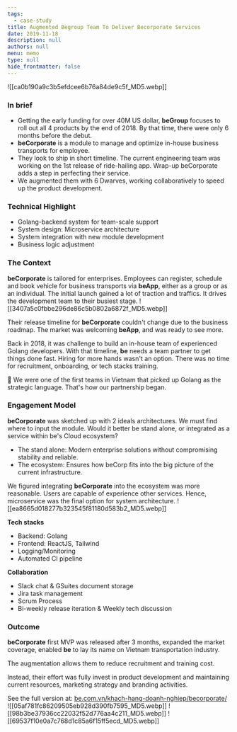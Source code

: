 ```yaml
---
tags: 
  - case-study
title: Augmented Begroup Team To Deliver Becorporate Services
date: 2019-11-18
description: null
authors: null
menu: memo
type: null
hide_frontmatter: false
---
```

![[ca0b190a9c3b5efdcee6b76a84de9c5f_MD5.webp]]
### In brief
* Getting the early funding for over 40M US dollar, **beGroup** focuses to roll out all 4 products by the end of 2018. By that time, there were only 6 months before the debut.
* **beCorporate** is a module to manage and optimize in-house business transports for employee. 
* They look to ship in short timeline. The current engineering team was working on the 1st release of ride-hailing app. Wrap-up beCorporate adds a step in perfecting their service.
* We augmented them with 6 Dwarves, working collaboratively to speed up the product development.

### Technical Highlight
* Golang-backend system for team-scale support
* System design: Microservice architecture
* System integration with new module development
* Business logic adjustment 

### The Context
**beCorporate** is tailored for enterprises. Employees can register, schedule and book vehicle for business transports via **beApp**, either as a group or as an individual. The initial launch gained a lot of traction and traffics. It drives the development team to their busiest stage.
![[3407a5c0fbbe296de86c5b0802a6872f_MD5.webp]]

Their release timeline for **beCorporate** couldn't change due to the business roadmap. The market was welcoming **beApp**, and was ready to see more. 

Back in 2018, it was challenge to build an in-house team of experienced Golang developers. With that timeline, **be** needs a team partner to get things done fast. Hiring for more hands wasn't an option. There was no time for recruitment, onboarding, or tech stacks training. 

🔑 We were one of the first teams in Vietnam that picked up Golang as the strategic language. That's how our partnership began. 

### Engagement Model
**beCorporate** was sketched up with 2 ideals architectures. We must find where to input the module. Would it better be stand alone, or integrated as a service within be's Cloud ecosystem?
* The stand alone: Modern enterprise solutions without compromising stability and reliable. 
* The ecosystem: Ensures how beCorp fits into the big picture of the current infrastructure. 

We figured integrating **beCorporate** into the ecosystem was more reasonable. Users are capable of experience other services. Hence, microservice was the final option for system architecture.
![[ea8665d018277b323545f81180d583b2_MD5.webp]]

**Tech stacks**
* Backend: Golang
* Frontend: ReactJS, Tailwind
* Logging/Monitoring
* Automated CI pipeline

**Collaboration**
* Slack chat & GSuites document storage
* Jira task management
* Scrum Process
* Bi-weekly release iteration & Weekly tech discussion

### Outcome
**beCorporate** first MVP was released after 3 months, expanded the market coverage, enabled **be** to lay its name on Vietnam transportation industry.

The augmentation allows them to reduce recruitment and training cost. 

Instead, their effort was fully invest in product development and maintaining current resources, marketing strategy and branding activities.

See the full version at: [be.com.vn/khach-hang-doanh-nghiep/becorporate/](https://be.com.vn/khach-hang-doanh-nghiep/becorporate/)
![[05af781fc86209505eb928d390fb7595_MD5.webp]]
![[98b3be37936cc22032f52d776aa4c211_MD5.webp]]
![[69537f10e0a7c768d1c85a6f15ff5ecd_MD5.webp]]